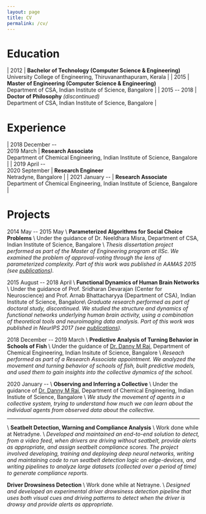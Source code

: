```yaml
---
layout: page
title: CV
permalink: /cv/
---
```


# Education

| 2012 | **Bachelor of Technology (Computer Science & Engineering)** <br> University College of Engineering, Thiruvananthapuram, Kerala |
| 2015 | **Master of Engineering (Computer Science & Engineering)** <br> Department of CSA, Indian Institute of Science, Bangalore |
| 2015 -- 2018 | **Doctor of Philosophy** _(discontinued)_ <br> Department of CSA, Indian Institute of Science, Bangalore |

# Experience

| 2018 December -- <br> 2019 March | **Research Associate** <br> Department of Chemical Engineering, Indian Institute of Science, Bangalore |
| 2019 April -- <br> 2020 September | **Research Engineer** <br> Netradyne, Bangalore |
| 2021 January -- | **Research Associate** <br> Department of Chemical Engineering, Indian Institute of Science, Bangalore |

# Projects

2014 May -- 2015 May \\
**Parameterized Algorithms for Social Choice Problems** \\
Under the guidance of Dr. Neeldhara Misra, Department of CSA, Indian Institute of Science, Bangalore \\
_Thesis dissertation project performed as part of the Master of Engineering program at IISc. We examined the problem of approval-voting through the lens of parameterized complexity. Part of this work was published in AAMAS 2015 (see [publications](/publications/))._

2015 August -- 2018 April \\
**Functional Dynamics of Human Brain Networks** \\
Under the guidance of Prof. Sridharan Devarajan (Center for Neuroscience) and Prof. Arnab Bhattacharyya (Department of CSA), Indian Institute of Science, Bangalore\\
_Graduate research performed as part of doctoral study, discontinued. We studied the structure and dynamics of functional networks underlying human brain activity, using a combination of theoretical tools and neuroimaging data analysis. Part of this work was published in NeurIPS 2017 (see [publications](/publications/))._

2018 December -- 2019 March \\
**Predictive Analysis of Turning Behavior in Schools of Fish** \\
Under the guidance of [Dr. Danny M Raj](https://www.dannyraj.com/), Department of Chemical Engineering, Indian Insitute of Science, Bangalore \\
_Reseach performed as part of a Research Associate appointment. We analyzed the movement and turning behavior of schools of fish, built predictive models, and used them to gain insights into the collective dynamics of the school._

2020 January -- \\
**Observing and Inferring a Collective** \\
Under the guidance of [Dr. Danny M Raj](https://www.dannyraj.com/), Department of Chemical Engineering, Indian Instiute of Science, Bangalore \\
_We study the movement of agents in a collective system, trying to understand how much we can learn about the individual agents from observed data about the collective._

-----------------
\\
**Seatbelt Detection, Warning and Compliance Analysis** \\
Work done while at Netradyne. \\
_Developed and maintained an end-to-end solution to detect, from a video feed, when drivers are driving without seatbelt, provide alerts as appropriate, and assign seatbelt compliance scores. The project involved developing, training and deploying deep neural networks, writing and maintaining code to run seatbelt detection logic on edge-devices, and writing pipelines to analyze large datasets (collected over a period of time) to generate compliance reports._

**Driver Drowsiness Detection** \\
Work done while at Netrayne. \\
_Designed and developed an experimental driver drowsiness detection pipeline that uses both visual cues and driving patterns to detect when the driver is drowsy and provide alerts as appropriate._



